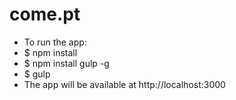 come.pt
=======
* To run the app:
* $ npm install
* $ npm install gulp -g
* $ gulp
* The app will be available at http://localhost:3000